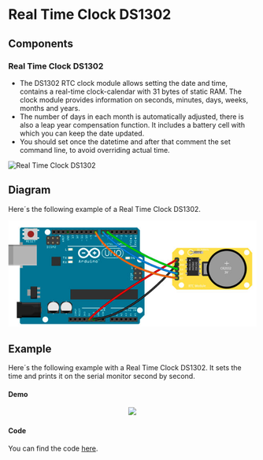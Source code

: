 # Real Time Clock DS1302

## Components 
### Real Time Clock DS1302

* The DS1302 RTC clock module allows setting the date and time, contains a real-time clock-calendar with 31 bytes of static RAM. The clock module provides information on seconds, minutes, days, weeks, months and years. 
* The number of days in each month is automatically adjusted, there is also a leap year compensation function. It includes a battery cell with which you can keep the date updated.
* You should set once the datetime and after that comment the set command line, to avoid overriding actual time.

<img title="Real Time Clock DS1302" src="https://eloctavobit.com/wp-content/uploads/2020/12/rtc-modulo-reloj-ds1302.jpg" width=200/>

## Diagram

Here´s the following example of a Real Time Clock DS1302.

![Real Time Clock DS1302 diagram](./img/Real_Time_Clock_DS1302_diagram.png)

## Example

Here´s the following example with a Real Time Clock DS1302. It sets the time and prints it on the serial monitor second by second.

#### Demo
<p align="center"><img src="./img/Real_Time_Clock_DS1302_demo.gif"/></p>

#### Code

You can find the code [here](./Real_Time_Clock_DS1302.ino).
